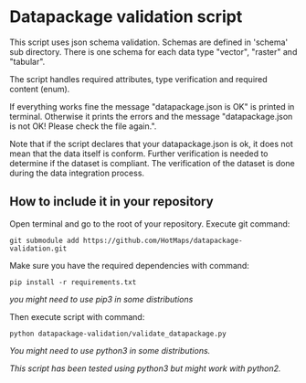 # Datapackage validation script
This script uses json schema validation. Schemas are defined in 'schema' sub directory.
There is one schema for each data type "vector", "raster" and "tabular".

The script handles required attributes, type verification and required content (enum).

If everything works fine the message "datapackage.json is OK" is printed in terminal. Otherwise it prints the errors and the message "datapackage.json is not OK! Please check the file again.".

Note that if the script declares that your datapackage.json is ok, it does not mean that the data itself is conform. Further verification is needed to determine if the dataset is compliant.
The verification of the dataset is done during the data integration process.

## How to include it in your repository
Open terminal and go to the root of your repository.
Execute git command:
```Shell
git submodule add https://github.com/HotMaps/datapackage-validation.git
```
Make sure you have the required dependencies with command:
```Shell
pip install -r requirements.txt
```
*you might need to use pip3 in some distributions*

Then execute script with command:
```Shell     
python datapackage-validation/validate_datapackage.py
```
*You might need to use python3 in some distributions.*

*This script has been tested using python3 but might work with python2.*


